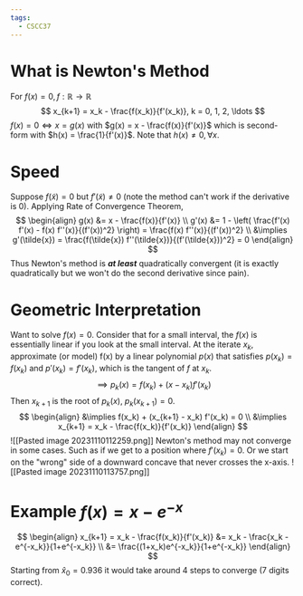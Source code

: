 ```yaml
---
tags:
  - CSCC37
---
```

# What is Newton's Method
For $f(x) = 0, f: \mathbb{R} \rightarrow \mathbb{R}$
$$
x_{k+1} = x_k - \frac{f(x_k)}{f'(x_k)}, k = 0, 1, 2, \ldots
$$
$f(x) = 0 \iff x = g(x)$ with $g(x) = x - \frac{f(x)}{f'(x)}$ which is second-form with $h(x) = \frac{1}{f'(x)}$.
Note that $h(x) \ne 0, \forall x$.
# Speed
Suppose $f(\tilde{x}) = 0$ but $f'(\tilde{x}) \ne 0$ (note the method can't work if the derivative is 0).
Applying Rate of Convergence Theorem,
$$
\begin{align}
g(x) &= x - \frac{f(x)}{f'(x)} \\
g'(x) &= 1 - \left( \frac{f'(x) f'(x) - f(x) f''(x)}{(f'(x))^2} \right) = \frac{f(x) f''(x)}{(f'(x))^2} \\
&\implies g'(\tilde{x}) = \frac{f(\tilde{x}) f''(\tilde{x})}{(f'(\tilde{x}))^2} = 0
\end{align}
$$
Thus Newton's method is ***at least*** quadratically convergent (it is exactly quadratically but we won't do the second derivative since pain).
# Geometric Interpretation
Want to solve $f(x) = 0$.
Consider that for a small interval, the $f(x)$ is essentially linear if you look at the small interval.
At the iterate $x_k$, approximate (or model) f(x) by a linear polynomial $p(x)$ that satisfies $p(x_k) = f(x_k)$ and $p'(x_k) = f'(x_k)$, which is the tangent of $f$ at $x_k$.
$$
\implies p_k(x) = f(x_k) + (x-x_k)f'(x_k)
$$
Then $x_{k+1}$ is the root of $p_k(x), ~p_k(x_{k+1}) = 0$.
$$
\begin{align}
&\implies f(x_k) + (x_{k+1} - x_k) f'(x_k) = 0 \\
&\implies x_{k+1} = x_k - \frac{f(x_k)}{f'(x_k)}
\end{align}
$$
![[Pasted image 20231110112259.png]]
Newton's method may not converge in some cases. Such as if we get to a position where $f'(x_k) = 0$. Or we start on the "wrong" side of a downward concave that never crosses the x-axis.
![[Pasted image 20231110113757.png]]
# Example $f(x) = x - e^{-x}$
$$
\begin{align}
x_{k+1} = x_k - \frac{f(x_k)}{f'(x_k)} &= x_k - \frac{x_k - e^{-x_k}}{1+e^{-x_k}} \\
&= \frac{(1+x_k)e^{-x_k}}{1+e^{-x_k}}
\end{align}
$$
Starting from $\hat{x}_0 = 0.936$ it would take around 4 steps to converge (7 digits correct).